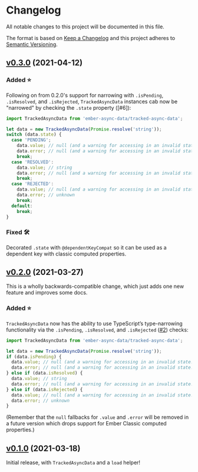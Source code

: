 # Changelog

All notable changes to this project will be documented in this file.

The format is based on [Keep a Changelog](http://keepachangelog.com/en/1.0.0/) and this project adheres to [Semantic Versioning](http://semver.org/spec/v2.0.0.html).

## [v0.3.0] (2021-04-12)

### Added :star:

Following on from 0.2.0's support for narrowing with `.isPending`, `.isResolved`, and `.isRejected`, `TrackedAsyncData` instances cab now be "narrowed" by checking the `.state` property ([#6]):

```ts
import TrackedAsyncData from 'ember-async-data/tracked-async-data';

let data = new TrackedAsyncData(Promise.resolve('string'));
switch (data.state) {
  case 'PENDING';
    data.value; // null (and a warning for accessing in an invalid state!)
    data.error; // null (and a warning for accessing in an invalid state!)
    break;
  case 'RESOLVED':
    data.value; // string
    data.error; // null (and a warning for accessing in an invalid state!)
    break;
  case 'REJECTED':
    data.value; // null (and a warning for accessing in an invalid state!)
    data.error; // unknown
    break;
  default:
    break;
}
```

### Fixed :hammer_and_wrench:

Decorated `.state` with `@dependentKeyCompat` so it can be used as a dependent key with classic computed properties.

## [v0.2.0] (2021-03-27)

This is a wholly backwards-compatible change, which just adds one new feature and improves some docs.

### Added :star:

`TrackedAsyncData` now has the ability to use TypeScript’s type-narrowing functionality via the `.isPending`, `.isResolved`, and `.isRejected` ([#2]) checks:

```ts
import TrackedAsyncData from 'ember-async-data/tracked-async-data';

let data = new TrackedAsyncData(Promise.resolve('string'));
if (data.isPending) {
  data.value; // null (and a warning for accessing in an invalid state!)
  data.error; // null (and a warning for accessing in an invalid state!)
} else if (data.isResolved) {
  data.value; // string
  data.error; // null (and a warning for accessing in an invalid state!)
} else if (data.isRejected) {
  data.value; // null (and a warning for accessing in an invalid state!)
  data.error; // unknown
}
```

(Remember that the `null` fallbacks for `.value` and `.error` will be removed in a future version which drops support for Ember Classic computed properties.)

[#2]: https://github.com/chriskrycho/ember-async-data/pull/2

## [v0.1.0] (2021-03-18)

Initial release, with `TrackedAsyncData` and a `load` helper!

[v0.3.0]: https://github.com/chriskrycho/ember-async-data/compare/v0.2.0...v0.3.0
[v0.2.0]: https://github.com/chriskrycho/ember-async-data/compare/v0.1.0...v0.2.0
[v0.1.0]: https://github.com/chriskrycho/ember-async-data/compare/b1d0dbf...v0.1.0
